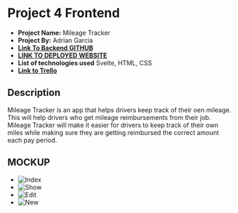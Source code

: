 # Project 4 Frontend

- **Project Name:** Mileage Tracker
- **Project By:** Adrian Garcia
- [**Link To  Backend GITHUB**](https://github.com/adriancgarcia/mileagetrackerbackend)
- [**LINK TO DEPLOYED WEBSITE**]()
- **List of technologies used** Svelte, HTML, CSS
- [**Link to Trello**](https://trello.com/b/4KPQUvN2/job-application-tracker)

## Description

Mileage Tracker is an app that helps drivers keep track of their oen mileage. This will help drivers who get mileage reimbursements from their job. Mileage Tracker will make it easier for drivers to keep track of their own miles while making sure they are getting reimbursed the correct amount each pay period.  

## MOCKUP
- ![Index](https://imgur.com/YQhpymx.png)
- ![Show](https://imgur.com/0vn2Yw2.png)
- ![Edit](https://imgur.com/a0pkHiD.png)
- ![New](https://imgur.com/4MzUqgQ.png)
